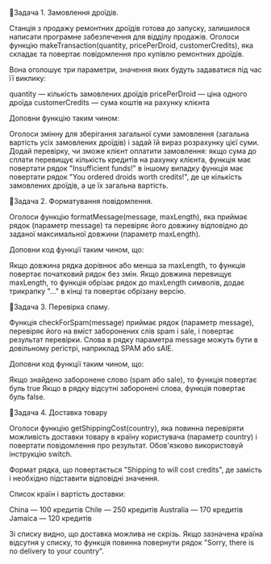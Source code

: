 🔵Задача 1. Замовлення дроїдів.

Станція з продажу ремонтних дроїдів готова до запуску, залишилося написати
програмне забезпечення для відділу продажів. Оголоси функцію
makeTransaction(quantity, pricePerDroid, customerCredits), яка складає та
повертає повідомлення про купівлю ремонтних дроїдів.

Вона оголошує три параметри, значення яких будуть задаватися під час її виклику:

quantity — кількість замовлених дроїдів pricePerDroid — ціна одного дроїда
customerCredits — сума коштів на рахунку клієнта

Доповни функцію таким чином:

Оголоси змінну для зберігання загальної суми замовлення (загальна вартість усіх
замовлених дроїдів) і задай їй вираз розрахунку цієї суми. Додай перевірку, чи
зможе клієнт оплатити замовлення: якщо сума до сплати перевищує кількість
кредитів на рахунку клієнта, функція має повертати рядок "Insufficient funds!" в
іншому випадку функція має повертати рядок "You ordered <quantity> droids worth
<totalPrice> credits!", де <quantity> це кількість замовлених дроїдів, а
<totalPrice> це їх загальна вартість.

🔵Задача 2. Форматування повідомлення.

Оголоси функцію formatMessage(message, maxLength), яка приймає рядок (параметр
message) та перевіряє його довжину відповідно до заданої максимальної довжини
(параметр maxLength).

Доповни код функції таким чином, що:

Якщо довжина рядка дорівнює або менша за maxLength, то функція повертає
початковий рядок без змін. Якщо довжина перевищує maxLength, то функція обрізає
рядок до maxLength символів, додає трикрапку "..." в кінці та повертає обрізану
версію.

🔵Задача 3. Перевірка спаму.

Функція checkForSpam(message) приймає рядок (параметр message), перевіряє його
на вміст заборонених слів spam і sale, і повертає результат перевірки. Слова в
рядку параметра message можуть бути в довільному регістрі, наприклад SPAM або
sAlE.

Доповни код функції таким чином, що:

Якщо знайдено заборонене слово (spam або sale), то функція повертає буль true
Якщо в рядку відсутні заборонені слова, функція повертає буль false.

🔵Задача 4. Доставка товару

Оголоси функцію getShippingCost(country), яка повинна перевіряти можливість
доставки товару в країну користувача (параметр country) і повертати повідомлення
про результат. Обов'язково використовуй інструкцію switch.

Формат рядка, що повертається "Shipping to <country> will cost <price> credits",
де замість <country> і <price> необхідно підставити відповідні значення.

Список країн і вартість доставки:

China — 100 кредитів Chile — 250 кредитів Australia — 170 кредитів Jamaica — 120
кредитів

Зі списку видно, що доставка можлива не скрізь. Якщо зазначена країна відсутня у
списку, то функція повинна повернути рядок "Sorry, there is no delivery to your
country".
